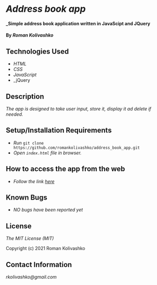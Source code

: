 # _Address book app_

#### _Simple address book application written in JavaScipt and JQuery

#### By _**Roman Kolivashko**_

## Technologies Used

* _HTML_
* _CSS_
* _JavaScript_
* _jQuery

## Description

_The app is designed to take user input, store it, display it ad delete if needed._

## Setup/Installation Requirements

* _Run_ `git clone https://github.com/romankolivashko/address_book_app.git`
* _Open `index.html` file in browser._

## How to access the app from the web
* _Follow the link [here](https://romankolivashko.github.io/app_name/)_ 

## Known Bugs

* _NO bugs have been reported yet_

## License

_The MIT License (MIT)_

Copyright (c) 2021 Roman Kolivashko

## Contact Information

_rkolivashko@gmail.com_
